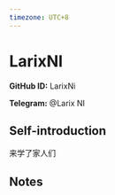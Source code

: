 ```yaml
---
timezone: UTC+8
---
```


# LarixNI

**GitHub ID:** LarixNi

**Telegram:** @Larix NI

## Self-introduction

来学了家人们

## Notes

<!-- Content_START -->


<!-- Content_END -->
